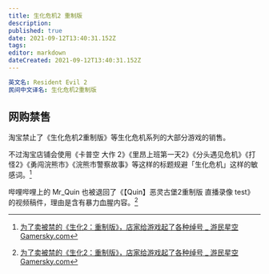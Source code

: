 ```yaml
---
title: 生化危机2 重制版
description: 
published: true
date: 2021-09-12T13:40:31.152Z
tags: 
editor: markdown
dateCreated: 2021-09-12T13:40:31.152Z
---
```


```YAML
英文名: Resident Evil 2
民间中文译名: 生化危机2重制版
```

## 网购禁售

淘宝禁止了《生化危机2重制版》等生化危机系列的大部分游戏的销售。

不过淘宝店铺会使用《卡普空 大作 2》《里昂上班第一天2》《分头遇见危机》《打怪2》《勇闯浣熊市》《浣熊市警察故事》等这样的标题规避「生化危机」这样的敏感词。[^1150041]

[^1150041]: [为了卖被禁的《生化2：重制版》，店家给游戏起了各种绰号 _ 游民星空 Gamersky.com](https://web.archive.org/web/20210912050833/https://www.gamersky.com/zl/201901/1150041.shtml)

哔哩哔哩上的 Mr_Quin 也被退回了《【Quin】恶灵古堡2重制版 直播录像 test》的视频稿件，理由是含有暴力血腥内容。[^1150041]
